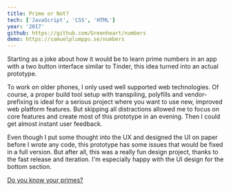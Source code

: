 ```yaml
---
title: Prime or Not?
tech: ['JavaScript', 'CSS', 'HTML']
year: '2017'
github: https://github.com/Greenheart/numbers
demo: https://samuelplumppu.se/numbers
---
```


Starting as a joke about how it would be to learn prime numbers in an app with a two button interface similar to Tinder, this idea turned into an actual prototype.

To work on older phones, I only used well supported web technologies. Of course, a proper build tool setup with transpiling, polyfills and vendor-prefixing is ideal for a serious project where you want to use new, improved web platform features. But skipping all distractions allowed me to focus on core features and create most of this prototype in an evening. Then I could get almost instant user feedback.

Even though I put some thought into the UX and designed the UI on paper before I wrote any code, this prototype has some issues that would be fixed in a full version. But after all, this was a really fun design project, thanks to the fast release and iteration. I'm especially happy with the UI design for the bottom section.

[Do you know your primes?](https://samuelplumppu.se/numbers)
